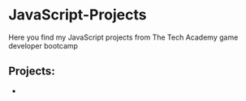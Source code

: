 # JavaScript-Projects
Here you find my JavaScript projects from The Tech Academy game developer bootcamp

## Projects:
- 
